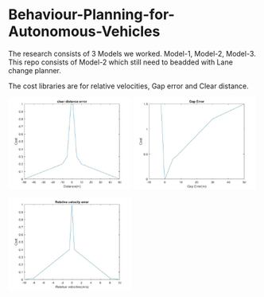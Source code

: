 # Behaviour-Planning-for-Autonomous-Vehicles
The research consists of 3 Models we worked. Model-1, Model-2, Model-3. This repo consists of Model-2 which still need to beadded with Lane change planner. 


The cost libraries are for relative velocities, Gap error and  Clear distance. 

<p float="left">
<img src="cost_libraries/clear_distance.jpg" width="49%"/>
<img src="cost_libraries/gap_error.jpg" width="49%"/>
</p>

<p float="center">
<img src="cost_libraries/relative_velocities.jpg" width="49%"/>
</p>

